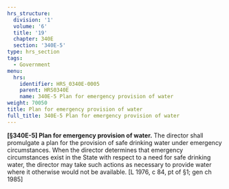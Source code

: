 ```yaml
---
hrs_structure:
  division: '1'
  volume: '6'
  title: '19'
  chapter: 340E
  section: '340E-5'
type: hrs_section
tags:
  - Government
menu:
  hrs:
    identifier: HRS_0340E-0005
    parent: HRS0340E
    name: 340E-5 Plan for emergency provision of water
weight: 70050
title: Plan for emergency provision of water
full_title: 340E-5 Plan for emergency provision of water
---
```

**[§340E-5] Plan for emergency provision of water.** The director shall promulgate a plan for the provision of safe drinking water under emergency circumstances. When the director determines that emergency circumstances exist in the State with respect to a need for safe drinking water, the director may take such actions as necessary to provide water where it otherwise would not be available. [L 1976, c 84, pt of §1; gen ch 1985]